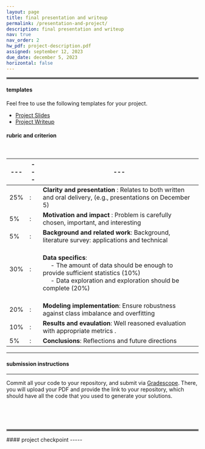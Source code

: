 ```yaml
---
layout: page
title: final presentation and writeup
permalink: /presentation-and-project/
description: final presentation and writeup
nav: true
nav_order: 2
hw_pdf: project-description.pdf
assigned: september 12, 2023
due_date: december 5, 2023
horizontal: false
---
```


<hr style="border:2px solid gray">

#### templates

Feel free to use the following templates for your project.

* [Project Slides](https://docs.google.com/presentation/d/1cH9TaR2MHpiYLMkeZjyZ7e78E00jE66zNv6xxu6M72E/edit#slide=id.p)
* [Project Writeup](https://www.overleaf.com/read/kszvtsstmnfs)

#### rubric and criterion

<br>

|---|---|---|
|---|---|---|
| 25% | : | __Clarity and presentation__ : Relates to both written and oral delivery, (e.g., presentations on December 5) |
| 5% | : |  __Motivation and impact__ : Problem is carefully chosen, important, and interesting |
| 5% | : |  __Background and related work__: Background, literature survey: applications and technical |
| 30% | : | <br> __Data specifics__: <br> &emsp; - The amount of data should be enough to provide sufficient statistics (10%)<br> &emsp; - Data exploration and exploration should be complete (20%) |
| <br> 20% | <br>: | <br>  __Modeling implementation__: Ensure robustness against class imbalance and overfitting
| 10% | : |  __Results and evaulation__: Well reasoned evaluation with appropriate metrics .
| 5%  | : |  __Conclusions__: Reflections and future directions

-----
#### submission instructions
-----

Commit all your code to your repository, and submit via [Gradescope](https://www.gradescope.com/courses/583114). There, you will upload your PDF and provide the link to your repository, which should have all the code that you used to generate your solutions.

<br><br><br>
<hr style="border:2px solid gray">
#### project checkpoint
-----



